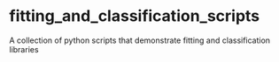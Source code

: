 # fitting_and_classification_scripts
A collection of python scripts that demonstrate fitting and classification libraries
